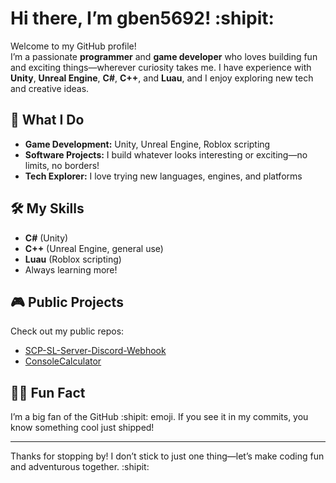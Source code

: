 # Hi there, I’m gben5692! :shipit:

Welcome to my GitHub profile!  
I’m a passionate **programmer** and **game developer** who loves building fun and exciting things—wherever curiosity takes me. I have experience with **Unity**, **Unreal Engine**, **C#**, **C++**, and **Luau**, and I enjoy exploring new tech and creative ideas.

## 🚀 What I Do
- **Game Development:** Unity, Unreal Engine, Roblox scripting
- **Software Projects:** I build whatever looks interesting or exciting—no limits, no borders!
- **Tech Explorer:** I love trying new languages, engines, and platforms

## 🛠️ My Skills
- **C#** (Unity)
- **C++** (Unreal Engine, general use)
- **Luau** (Roblox scripting)
- Always learning more!

## 🎮 Public Projects
Check out my public repos:
- [SCP-SL-Server-Discord-Webhook](https://github.com/gben5692/SCP-SL-Server-Discord-Webhook)
- [ConsoleCalculator](https://github.com/gben5692/ConsoleCalculator)

## 🧑‍💻 Fun Fact
I’m a big fan of the GitHub :shipit: emoji. If you see it in my commits, you know something cool just shipped!

---

Thanks for stopping by! I don’t stick to just one thing—let’s make coding fun and adventurous together. :shipit:
